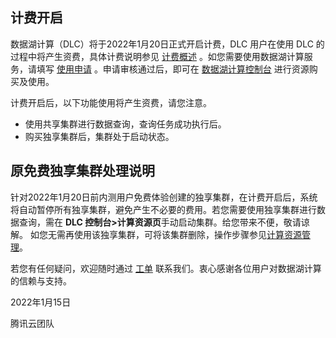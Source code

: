 ## 计费开启
数据湖计算（DLC）将于2022年1月20日正式开启计费，DLC 用户在使用 DLC 的过程中将产生资费，具体计费说明参见 [计费概述](https://tcloud-doc.isd.com/document/product/1342/50371) 。如您需要使用数据湖计算服务，请填写 [使用申请](https://cloud.tencent.com/apply/p/1462a6migol) 。申请审核通过后，即可在 [数据湖计算控制台](https://console.cloud.tencent.com/dlc) 进行资源购买及使用。

计费开启后，以下功能使用将产生资费，请您注意。
- 使用共享集群进行数据查询，查询任务成功执行后。
- 购买独享集群后，集群处于启动状态。

## 原免费独享集群处理说明
针对2022年1月20日前内测用户免费体验创建的独享集群，在计费开启后，系统将自动暂停所有独享集群，避免产生不必要的费用。若您需要使用独享集群进行数据查询，需在 **DLC 控制台>计算资源页**手动启动集群。给您带来不便，敬请谅解。
如您无需再使用该独享集群，可将该集群删除，操作步骤参见[计算资源管理](https://cloud.tencent.com/document/product/1342/65691)。

若您有任何疑问，欢迎随时通过 [工单](https://console.cloud.tencent.com/workorder/category) 联系我们。衷心感谢各位用户对数据湖计算的信赖与支持。

2022年1月15日

腾讯云团队
